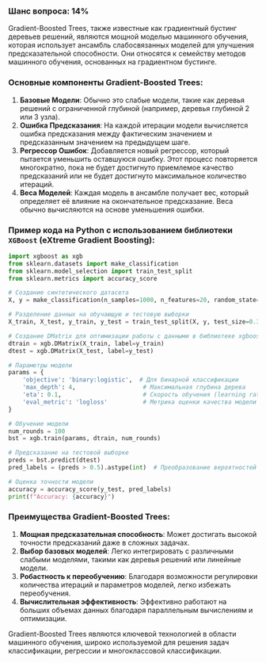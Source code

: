 ### Шанс вопроса: 14%

Gradient-Boosted Trees, также известные как градиентный бустинг деревьев решений, являются мощной моделью машинного обучения, которая использует ансамбль слабосвязанных моделей для улучшения предсказательной способности. Они относятся к семейству методов машинного обучения, основанных на градиентном бустинге.

### Основные компоненты Gradient-Boosted Trees:
1. **Базовые Модели**: Обычно это слабые модели, такие как деревья решений с ограниченной глубиной (например, деревья глубиной 2 или 3 узла).
2. **Ошибка Предсказания**: На каждой итерации модели вычисляется ошибка предсказания между фактическим значением и предсказанным значением на предыдущем шаге.
3. **Регрессор Ошибок**: Добавляется новый регрессор, который пытается уменьшить оставшуюся ошибку. Этот процесс повторяется многократно, пока не будет достигнуто приемлемое качество предсказаний или не будет достигнуто максимальное количество итераций.
4. **Веса Моделей**: Каждая модель в ансамбле получает вес, который определяет её влияние на окончательное предсказание. Веса обычно вычисляются на основе уменьшения ошибки.

### Пример кода на Python с использованием библиотеки `XGBoost` (eXtreme Gradient Boosting):
```python
import xgboost as xgb
from sklearn.datasets import make_classification
from sklearn.model_selection import train_test_split
from sklearn.metrics import accuracy_score

# Создание синтетического датасета
X, y = make_classification(n_samples=1000, n_features=20, random_state=42)

# Разделение данных на обучающую и тестовую выборки
X_train, X_test, y_train, y_test = train_test_split(X, y, test_size=0.3, random_state=42)

# Создание DMatrix для оптимизации работы с данными в библиотеке xgboost
dtrain = xgb.DMatrix(X_train, label=y_train)
dtest = xgb.DMatrix(X_test, label=y_test)

# Параметры модели
params = {
    'objective': 'binary:logistic',  # Для бинарной классификации
    'max_depth': 4,                   # Максимальная глубина дерева
    'eta': 0.1,                       # Скорость обучения (learning rate)
    'eval_metric': 'logloss'          # Метрика оценки качества модели
}

# Обучение модели
num_rounds = 100
bst = xgb.train(params, dtrain, num_rounds)

# Предсказание на тестовой выборке
preds = bst.predict(dtest)
pred_labels = (preds > 0.5).astype(int)  # Преобразование вероятностей в бинарные метки

# Оценка точности модели
accuracy = accuracy_score(y_test, pred_labels)
print(f"Accuracy: {accuracy}")
```

### Преимущества Gradient-Boosted Trees:
1. **Мощная предсказательная способность**: Может достигать высокой точности предсказаний даже в сложных задачах.
2. **Выбор базовых моделей**: Легко интегрировать с различными слабыми моделями, такими как деревья решений или линейные модели.
3. **Робастность к переобучению**: Благодаря возможности регулировки количества итераций и параметров моделей, легко избежать переобучения.
4. **Вычислительная эффективность**: Эффективно работают на больших объемах данных благодаря параллельным вычислениям и оптимизации.

Gradient-Boosted Trees являются ключевой технологией в области машинного обучения, широко используемой для решения задач классификации, регрессии и многоклассовой классификации.